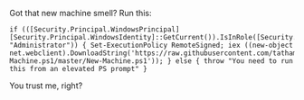 Got that new machine smell? Run this:

    if (([Security.Principal.WindowsPrincipal][Security.Principal.WindowsIdentity]::GetCurrent()).IsInRole([Security.Principal.WindowsBuiltInRole] "Administrator")) { Set-ExecutionPolicy RemoteSigned; iex ((new-object net.webclient).DownloadString('https://raw.githubusercontent.com/tathamoddie/New-Machine.ps1/master/New-Machine.ps1')); } else { throw "You need to run this from an elevated PS prompt" }

You trust me, right?

